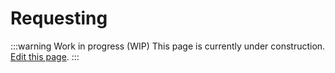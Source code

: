 # Requesting

:::warning Work in progress (WIP)
This page is currently under construction. [Edit this page](https://github.com/ZeusLN/zeus-docs/blob/main/docs/requesting.md).
:::
